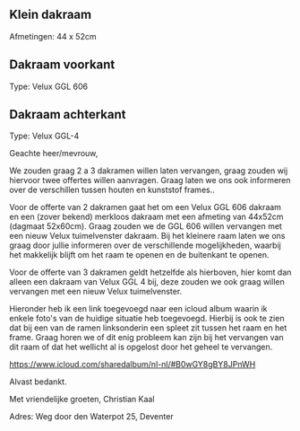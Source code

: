 ## Klein dakraam

Afmetingen: 44 x 52cm

## Dakraam voorkant

Type: Velux GGL 606 


## Dakraam achterkant

Type: Velux GGL-4


Geachte heer/mevrouw,

We zouden graag 2 a 3 dakramen willen laten vervangen, graag zouden wij hiervoor twee offertes willen aanvragen. Graag laten we ons ook informeren over de verschillen tussen houten en kunststof frames..

Voor de offerte van 2 dakramen gaat het om een Velux GGL 606 dakraam en een (zover bekend) merkloos dakraam met een afmeting van 44x52cm (dagmaat 52x60cm).
Graag zouden we de GGL 606 willen vervangen met een nieuw Velux tuimelvenster dakraam.
Bij het kleinere raam laten we ons graag door jullie informeren over de verschillende mogelijkheden, waarbij het makkelijk blijft om het raam te openen en de buitenkant te openen.

Voor de offerte van 3 dakramen geldt hetzelfde als hierboven, hier komt dan alleen een dakraam van Velux GGL 4 bij, deze zouden we ook graag willen vervangen met een nieuw Velux tuimelvenster.

Hieronder heb ik een link toegevoegd naar een icloud album waarin ik enkele foto's van de huidige situatie heb toegevoegd. Hierbij is ook te zien dat bij een van de ramen linksonderin een spleet zit tussen het raam en het frame. Graag horen we of dit enig probleem kan zijn bij het vervangen van dit raam of dat het wellicht al is opgelost door het geheel te vervangen.

https://www.icloud.com/sharedalbum/nl-nl/#B0wGY8gBY8JPnWH

Alvast bedankt.

Met vriendelijke groeten,
Christian Kaal

Adres:
Weg door den Waterpot 25, Deventer
